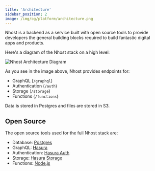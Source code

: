 ```yaml
---
title: 'Architecture'
sidebar_position: 2
image: /img/og/platform/architecture.png
---
```


Nhost is a backend as a service built with open source tools to provide developers the general building blocks required to build fantastic digital apps and products.

Here's a diagram of the Nhost stack on a high level:

![Nhost Architecture Diagram](/img/architecture/nhost-diagram.png)

As you see in the image above, Nhost provides endpoints for:

- GraphQL (`/graphql`)
- Authentication (`/auth`)
- Storage (`/storage`)
- Functions (`/functions`)

Data is stored in Postgres and files are stored in S3.

## Open Source

The open source tools used for the full Nhost stack are:

- Database: [Postgres](https://www.postgresql.org/)
- GraphQL: [Hasura](https://github.com/hasura/graphql-engine)
- Authentication: [Hasura Auth](https://github.com/nhost/hasura-auth)
- Storage: [Hasura Storage](https://github.com/nhost/hasura-storage)
- Functions: [Node.js](https://nodejs.org/en/)
